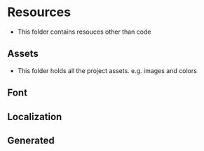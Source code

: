 #  Resources

* This folder contains resouces other than code

## Assets

* This folder holds all the project assets. e.g. images and colors

## Font
## Localization
## Generated

